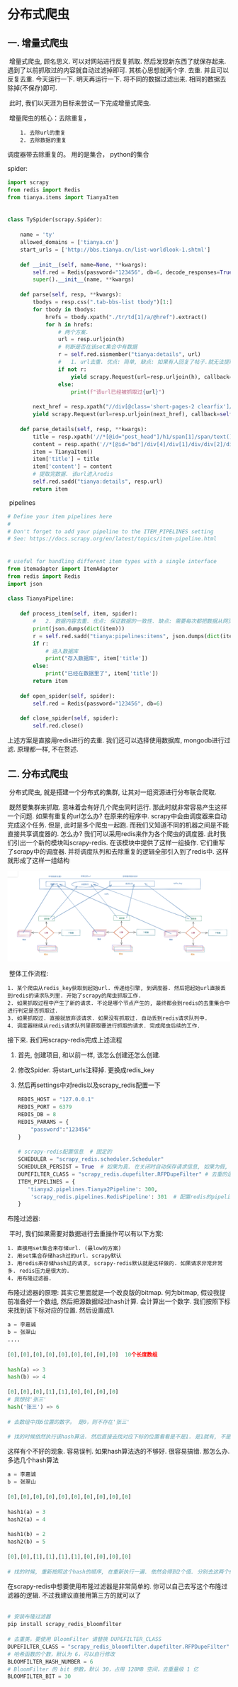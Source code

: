 # 分布式爬虫



## 一. 增量式爬虫

​		增量式爬虫, 顾名思义. 可以对网站进行反复抓取. 然后发现新东西了就保存起来. 遇到了以前抓取过的内容就自动过滤掉即可. 其核心思想就两个字. 去重. 并且可以反复去重. 今天运行一下. 明天再运行一下. 将不同的数据过滤出来. 相同的数据去除掉(不保存)即可. 

​		此时, 我们以天涯为目标来尝试一下完成增量式爬虫. 

​		增量爬虫的核心：去除重复， 

  		1. 去除url的重复
  		2. 去除数据的重复

调度器带去除重复的。 用的是集合， python的集合





spider: 

```python
import scrapy
from redis import Redis
from tianya.items import TianyaItem


class TySpider(scrapy.Spider):

    name = 'ty'
    allowed_domains = ['tianya.cn']
    start_urls = ['http://bbs.tianya.cn/list-worldlook-1.shtml']

    def __init__(self, name=None, **kwargs):
        self.red = Redis(password="123456", db=6, decode_responses=True)
        super().__init__(name, **kwargs)

    def parse(self, resp, **kwargs):
        tbodys = resp.css(".tab-bbs-list tbody")[1:]
        for tbody in tbodys:
            hrefs = tbody.xpath("./tr/td[1]/a/@href").extract()
            for h in hrefs:
                # 两个方案.
                url = resp.urljoin(h)
                # 判断是否在该set集合中有数据
                r = self.red.sismember("tianya:details", url)  
                #   1. url去重. 优点: 简单, 缺点: 如果有人回复了帖子.就无法提取到最新的数据了
                if not r:
                    yield scrapy.Request(url=resp.urljoin(h), callback=self.parse_details)
                else:
                    print(f"该url已经被抓取过{url}")

        next_href = resp.xpath("//div[@class='short-pages-2 clearfix']/div[@class='links']/a[last()]/@href").extract_first()
        yield scrapy.Request(url=resp.urljoin(next_href), callback=self.parse)

    def parse_details(self, resp, **kwargs):
        title = resp.xpath('//*[@id="post_head"]/h1/span[1]/span/text()').extract_first()
        content = resp.xpath('//*[@id="bd"]/div[4]/div[1]/div/div[2]/div[1]/text()').extract_first()
        item = TianyaItem()
        item['title'] = title
        item['content'] = content
        # 提取完数据. 该url进入redis
        self.red.sadd("tianya:details", resp.url)  
        return item

```

​	pipelines

```python
# Define your item pipelines here
#
# Don't forget to add your pipeline to the ITEM_PIPELINES setting
# See: https://docs.scrapy.org/en/latest/topics/item-pipeline.html


# useful for handling different item types with a single interface
from itemadapter import ItemAdapter
from redis import Redis
import json

class TianyaPipeline:

    def process_item(self, item, spider):
        #   2. 数据内容去重. 优点: 保证数据的一致性. 缺点: 需要每次都把数据从网页中提取出来
        print(json.dumps(dict(item)))
        r = self.red.sadd("tianya:pipelines:items", json.dumps(dict(item)))
        if r:
            # 进入数据库
            print("存入数据库", item['title'])
        else:
            print("已经在数据里了", item['title'])
        return item

    def open_spider(self, spider):
        self.red = Redis(password="123456", db=6)

    def close_spider(self, spider):
        self.red.close()

```

上述方案是直接用redis进行的去重. 我们还可以选择使用数据库, mongodb进行过滤. 原理都一样, 不在赘述. 



## 二. 分布式爬虫

​		分布式爬虫, 就是搭建一个分布式的集群, 让其对一组资源进行分布联合爬取. 

​		既然要集群来抓取. 意味着会有好几个爬虫同时运行. 那此时就非常容易产生这样一个问题. 如果有重复的url怎么办?  在原来的程序中. scrapy中会由调度器来自动完成这个任务. 但是, 此时是多个爬虫一起跑. 而我们又知道不同的机器之间是不能直接共享调度器的. 怎么办? 我们可以采用redis来作为各个爬虫的调度器. 此时我们引出一个新的模块叫scrapy-redis. 在该模块中提供了这样一组操作. 它们重写了scrapy中的调度器. 并将调度队列和去除重复的逻辑全部引入到了redis中. 这样就形成了这样一组结构

![image-20210812152215427](image-20210812152215427.png)

​	整体工作流程:

	1. 某个爬虫从redis_key获取到起始url. 传递给引擎, 到调度器. 然后把起始url直接丢到redis的请求队列里. 开始了scrapy的爬虫抓取工作.  
	2. 如果抓取过程中产生了新的请求. 不论是哪个节点产生的, 最终都会到redis的去重集合中进行判定是否抓取过. 
	3. 如果抓取过. 直接就放弃该请求. 如果没有抓取过. 自动丢到redis请求队列中. 
	4. 调度器继续从redis请求队列里获取要进行抓取的请求. 完成爬虫后续的工作. 

接下来. 我们用scrapy-redis完成上述流程

1. 首先, 创建项目, 和以前一样, 该怎么创建还怎么创建. 

2. 修改Spider. 将start_urls注释掉. 更换成redis_key

3. 然后再settings中对redis以及scrapy_redis配置一下

    ```python
    REDIS_HOST = "127.0.0.1"
    REDIS_PORT = 6379
    REDIS_DB = 8
    REDIS_PARAMS = {
        "password":"123456"
    }
    
    # scrapy-redis配置信息  # 固定的
    SCHEDULER = "scrapy_redis.scheduler.Scheduler"
    SCHEDULER_PERSIST = True  # 如果为真. 在关闭时自动保存请求信息, 如果为假, 则不保存请求信息
    DUPEFILTER_CLASS = "scrapy_redis.dupefilter.RFPDupeFilter" # 去重的逻辑. 要用redis的
    ITEM_PIPELINES = {
       'tianya2.pipelines.Tianya2Pipeline': 300,
        'scrapy_redis.pipelines.RedisPipeline': 301  # 配置redis的pipeline
    }
    
    ```

布隆过滤器:

​	平时, 我们如果需要对数据进行去重操作可以有以下方案: 

	1. 直接用set集合来存储url. (最low的方案)
	2. 用set集合存储hash过的url. scrapy默认
	3. 用redis来存储hash过的请求, scrapy-redis默认就是这样做的. 如果请求非常非常多. redis压力是很大的.
	4. 用布隆过滤器. 

布隆过滤器的原理: 其实它里面就是一个改良版的bitmap. 何为bitmap, 假设我提前准备好一个数组, 然后把源数据经过hash计算. 会计算出一个数字. 我们按照下标来找到该下标对应的位置. 然后设置成1. 

```python
a = 李嘉诚
b = 张翠山
....

[0],[0],[0],[0],[0],[0],[0],[0],[0]  10个长度数组

hash(a) => 3
hash(b) => 4

[0],[0],[0],[1],[1],[0],[0],[0],[0] 
# 我想找'张三'
hash('张三') => 6

# 去数组中找6位置的数字。 是0，则不存在'张三'

# 找的时候依然执行该hash算法. 然后直接去找对应下标的位置看看是不是1. 是1就有, 不是1就没有
```

这样有个不好的现象. 容易误判. 如果hash算法选的不够好. 很容易搞错. 那怎么办. 多选几个hash算法

```python
a = 李嘉诚
b = 张翠山

[0],[0],[0],[0],[0],[0],[0],[0],[0],[0]

hash1(a) = 3
hash2(a) = 4

hash1(b) = 2
hash2(b) = 5

[0],[0],[1],[1],[1],[1],[0],[0],[0],[0]

# 找的时候, 重新按照这个hash的顺序, 在重新执行一遍. 依然会得到2个值. 分别去这两个位置看是否是1. 如果全是1, 就有,  如果有一个是0, 就没有. 
```

在scrapy-redis中想要使用布隆过滤器是非常简单的. 你可以自己去写这个布隆过滤器的逻辑. 不过我建议直接用第三方的就可以了

```python

# 安装布隆过滤器
pip install scrapy_redis_bloomfilter

# 去重类，要使用 BloomFilter 请替换 DUPEFILTER_CLASS
DUPEFILTER_CLASS = "scrapy_redis_bloomfilter.dupefilter.RFPDupeFilter"
# 哈希函数的个数，默认为 6，可以自行修改
BLOOMFILTER_HASH_NUMBER = 6
# BloomFilter 的 bit 参数，默认 30，占用 128MB 空间，去重量级 1 亿
BLOOMFILTER_BIT = 30	
```

